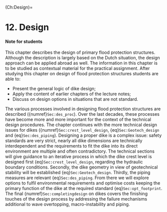 (Ch:Design)=
# 12. Design

#### Note for students
This chapter describes the design of primary flood protection structures. Although the description is largely based on the Dutch situation, the design approach can be applied abroad as well. The information in this chapter is to be studied as contextual material for the practical assignment. After studying this chapter on design of flood protection structures students are able to:

- Present the general logic of dike design;
- Apply the content of earlier chapters of the lecture notes;
- Discuss on design options in situations that are not standard. 

The various processes involved in designing flood protection structures are described ({numref}`Sec:des_proc`). Over the last decades, these processes have become more and more important for the context of the technical design procedures. The chapter continues with the more technical design issues for dikes ({numref}`Sec:crest_level_design`, {eq}`Sec:Geotech_design` and {eq}`Sec:des_piping`). Designing a proper dike is a complex issue: safety standards are very strict, nearly all dike dimensions are technically interdependent and the requirements to fit the dike into its direct environment are multiple and often contradictory. The technical sections will give guidance to an iterative process in which the dike crest level is designed first {eq}`Sec:crest_level_design`, regarding the hydraulic boundary conditions. Secondly, the dike geometry in view of geotechnical stability will be established {eq}`Sec:Geotech_design`. Thirdly, the piping measures are relevant {eq}`Sec:des_piping`. From there we will explore options to fulfil environmental requirements and optimise costs keeping the primary function of the dike at the required standard {eq}`Sec:opt_footprint`. The final {numref}`Sec:completingdesign` on dikes covers the finishing touches of the design process by addressing the failure mechanisms additional to wave overtopping, macro-instability and piping. 